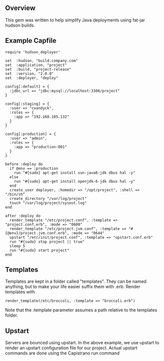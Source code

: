 ## Overview

This gem was written to help simplify Java deployments using fat-jar hudson builds.

## Example Capfile

	require 'hudson_deployer'

	set  :hudson, "build.company.com"
	set  :application, "project"
	set  :build, "project-release"
	set  :version, "2.0.0"
	set  :deployer, "deploy"

	config[:default] = { 
	  :jdbc_url => "jdbc:mysql://localhost:3306/project" 
	}

	config[:staging] = {
	  :user => "cvandyck",
	  :roles => {
	    :app => "192.168.185.132"
	  }
	}

	config[:production] = {
	  :user => "admin",
	  :roles => {
	    :app => "production-001"
	  }
	}

	before :deploy do
	  if @env == :production
	    run "#{sudo} apt-get install sun-java6-jdk dbus hal -y"
	  else
	    run "#{sudo} apt-get install openjdk-6-jdk dbus hal -y"
	  end
	  create_user deployer, :homedir => "/opt/project", :shell => "/bin/sh"
	  create_directory "/var/log/project"
	  touch "/var/log/project/sysout.log"
	end

	after :deploy do
	  render_template "/etc/project.conf", :template => "project.conf.erb", :mode => "0600"
	  render_template "/etc/project.jvm.conf", :template => "#{@env}/project.jvm.conf.erb", :mode => "0644"
	  upstart "/etc/init/project.conf", :template => "upstart.conf.erb"
	  run "#{sudo} stop project || true"
	  sleep 5
	  run "#{sudo} start project"
	end

## Templates

Templates are kept in a folder called "templates".  They can be named anything, but to make your life easier suffix them with .erb.  Render templates with 

	render_template(/etc/broccoli, :template => "broccoli.erb")

Note that the :template parameter assumes a path relative to the templates folder.

## Upstart

Servers are bounced using upstart. In the above example, we use upstart to render an upstart configuration file for our project.  Actual upstart commands are done using the Capistrano run command

